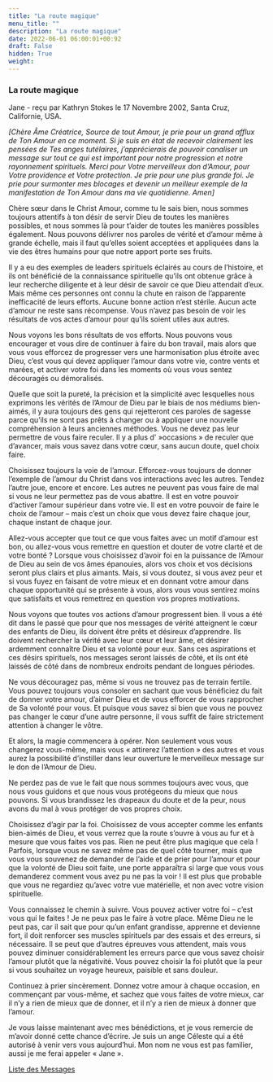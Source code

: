 ```yaml
---
title: "La route magique"
menu_title: ""
description: "La route magique"
date: 2022-06-01 06:00:01+00:92
draft: False
hidden: True
weight:
---
```

### La route magique

Jane - reçu par Kathryn Stokes le 17 Novembre 2002, Santa Cruz, Californie, USA.

*[Chère Âme Créatrice, Source de tout Amour, je prie pour un grand afflux de Ton Amour en ce moment. Si je suis en état de recevoir clairement les pensées de Tes anges tutélaires, j’apprécierais de pouvoir canaliser un message sur tout ce qui est important pour notre progression et notre rayonnement spirituels. Merci pour Votre merveilleux don d’Amour, pour Votre providence et Votre protection. Je prie pour une plus grande foi. Je prie pour surmonter mes blocages et devenir un meilleur exemple de la manifestation de Ton Amour dans ma vie quotidienne. Amen]*

Chère sœur dans le Christ Amour, comme tu le sais bien, nous sommes toujours attentifs à ton désir de servir Dieu de toutes les manières possibles, et nous sommes là pour t’aider de toutes les manières possibles également. Nous pouvons délivrer nos paroles de vérité et d’amour même à grande échelle, mais il faut qu’elles soient acceptées et appliquées dans la vie des êtres humains pour que notre apport porte ses fruits.

Il y a eu des exemples de leaders spirituels éclairés au cours de l’histoire, et ils ont bénéficié de la connaissance spirituelle qu’ils ont obtenue grâce à leur recherche diligente et à leur désir de savoir ce que Dieu attendait d’eux. Mais même ces personnes ont connu la chute en raison de l’apparente inefficacité de leurs efforts. Aucune bonne action n’est stérile. Aucun acte d’amour ne reste sans récompense. Vous n’avez pas besoin de voir les résultats de vos actes d’amour pour qu’ils soient utiles aux autres.

Nous voyons les bons résultats de vos efforts. Nous pouvons vous encourager et vous dire de continuer à faire du bon travail, mais alors que vous vous efforcez de progresser vers une harmonisation plus étroite avec Dieu, c’est vous qui devez appliquer l’amour dans votre vie, contre vents et marées, et activer votre foi dans les moments où vous vous sentez découragés ou démoralisés.

Quelle que soit la pureté, la précision et la simplicité avec lesquelles nous exprimons les vérités de l’Amour de Dieu par le biais de nos médiums bien-aimés, il y aura toujours des gens qui rejetteront ces paroles de sagesse parce qu’ils ne sont pas prêts à changer ou à appliquer une nouvelle compréhension à leurs anciennes méthodes. Vous ne devez pas leur permettre de vous faire reculer. Il y a plus d' »occasions » de reculer que d’avancer, mais vous savez dans votre cœur, sans aucun doute, quel choix faire.

Choisissez toujours la voie de l’amour. Efforcez-vous toujours de donner l’exemple de l’amour du Christ dans vos interactions avec les autres. Tendez l’autre joue, encore et encore. Les autres ne peuvent pas vous faire de mal si vous ne leur permettez pas de vous abattre. Il est en votre pouvoir d’activer l’amour supérieur dans votre vie. Il est en votre pouvoir de faire le choix de l’amour – mais c’est un choix que vous devez faire chaque jour, chaque instant de chaque jour.

Allez-vous accepter que tout ce que vous faites avec un motif d’amour est bon, ou allez-vous vous remettre en question et douter de votre clarté et de votre bonté ? Lorsque vous choisissez d’avoir foi en la puissance de l’Amour de Dieu au sein de vos âmes épanouies, alors vos choix et vos décisions seront plus clairs et plus aimants. Mais, si vous doutez, si vous avez peur et si vous fuyez en faisant de votre mieux et en donnant votre amour dans chaque opportunité qui se présente à vous, alors vous vous sentirez moins que satisfaits et vous remettrez en question vos propres motivations.

Nous voyons que toutes vos actions d’amour progressent bien. Il vous a été dit dans le passé que pour que nos messages de vérité atteignent le cœur des enfants de Dieu, ils doivent être prêts et désireux d’apprendre. Ils doivent rechercher la vérité avec leur cœur et leur âme, et désirer ardemment connaître Dieu et sa volonté pour eux. Sans ces aspirations et ces désirs spirituels, nos messages seront laissés de côté, et ils ont été laissés de côté dans de nombreux endroits pendant de longues périodes.

Ne vous découragez pas, même si vous ne trouvez pas de terrain fertile. Vous pouvez toujours vous consoler en sachant que vous bénéficiez du fait de donner votre amour, d’aimer Dieu et de vous efforcer de vous rapprocher de Sa volonté pour vous. Et puisque vous savez si bien que vous ne pouvez pas changer le cœur d’une autre personne, il vous suffit de faire strictement attention à changer le vôtre.

Et alors, la magie commencera à opérer. Non seulement vous vous changerez vous-même, mais vous « attirerez l’attention » des autres et vous aurez la possibilité d’instiller dans leur ouverture le merveilleux message sur le don de l’Amour de Dieu.

Ne perdez pas de vue le fait que nous sommes toujours avec vous, que nous vous guidons et que nous vous protégeons du mieux que nous pouvons. Si vous brandissez les drapeaux du doute et de la peur, nous avons du mal à vous protéger de vos propres choix.

Choisissez d’agir par la foi. Choisissez de vous accepter comme les enfants bien-aimés de Dieu, et vous verrez que la route s’ouvre à vous au fur et à mesure que vous faites vos pas. Rien ne peut être plus magique que cela ! Parfois, lorsque vous ne savez même pas de quel côté tourner, mais que vous vous souvenez de demander de l’aide et de prier pour l’amour et pour que la volonté de Dieu soit faite, une porte apparaîtra si large que vous vous demanderez comment vous avez pu ne pas la voir ! Il est plus que probable que vous ne regardiez qu’avec votre vue matérielle, et non avec votre vision spirituelle.

Vous connaissez le chemin à suivre. Vous pouvez activer votre foi – c’est vous qui le faites ! Je ne peux pas le faire à votre place. Même Dieu ne le peut pas, car il sait que pour qu’un enfant grandisse, apprenne et devienne fort, il doit renforcer ses muscles spirituels par des essais et des erreurs, si nécessaire. Il se peut que d’autres épreuves vous attendent, mais vous pouvez diminuer considérablement les erreurs parce que vous savez choisir l’amour plutôt que la négativité. Vous pouvez choisir la foi plutôt que la peur si vous souhaitez un voyage heureux, paisible et sans douleur.

Continuez à prier sincèrement. Donnez votre amour à chaque occasion, en commençant par vous-même, et sachez que vous faites de votre mieux, car il n’y a rien de mieux que de donner, et il n’y a rien de mieux à donner que l’amour.

Je vous laisse maintenant avec mes bénédictions, et je vous remercie de m’avoir donné cette chance d’écrire. Je suis un ange Céleste qui a été autorisé à venir vers vous aujourd’hui. Mon nom ne vous est pas familier, aussi je me ferai appeler « Jane ».

[Liste des Messages](/fr-contemporary-messages/fr-contemporary-messages-by-date-order/fr-contemporary-messages-2002)

